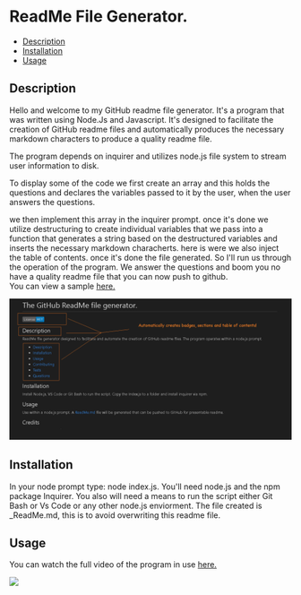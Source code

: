 # ReadMe File Generator.
  
  - [Description](#description)
  - [Installation](#installation)
  - [Usage](#usage)

## Description

Hello and welcome to my GitHub readme file generator.
It's a program that was written using Node.Js and Javascript.
It's designed to facilitate the creation of GitHub readme files
and automatically produces the necessary markdown  characters to produce
a quality readme file. 

The program depends on inquirer and utilizes node.js file system to 
stream user information to disk.

To display some of the code we first create an array and this holds 
the questions and declares the variables passed to it by the user, when
the user answers the questions.

we then implement this array in the inquirer prompt. once it's done we
utilize destructuring to create individual variables that we pass into 
a function that generates a string based on the destructured variables
and inserts the necessary markdown characherts. here is were we also 
inject the table of contents. once it's done the file generated. So
I'll run us through the operation of the program. We answer the questions
and boom you no have a quality readme file that you can now push to github.  
You can view a sample <a href = "https://github.com/joejoe909/ReadMeGen/tree/master/sample%20ReadMe%20files"> here. </a>

<img src = "./img/rmf2.png">

## Installation

In your node prompt type: node index.js. You'll need node.js and the npm package Inquirer. You also will need a means to run the script either Git Bash or Vs Code or any other node.js enviorment. The file created is _ReadMe.md, this is to avoid overwriting this readme file.

## Usage

You can watch the full video of the program in use <a href = "https://www.youtube.com/watch?v=ZzozOdS1iZw&feature=youtu.be"> here. </a>

<img src = "https://github.com/joejoe909/ReadMeGen/blob/master/img/rmgif.gif">

